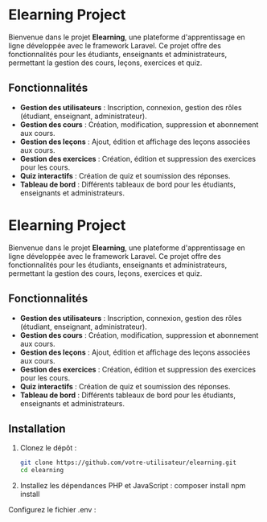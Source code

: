 # Elearning Project

Bienvenue dans le projet **Elearning**, une plateforme d'apprentissage en ligne développée avec le framework Laravel. Ce projet offre des fonctionnalités pour les étudiants, enseignants et administrateurs, permettant la gestion des cours, leçons, exercices et quiz.

## Fonctionnalités

- **Gestion des utilisateurs** : Inscription, connexion, gestion des rôles (étudiant, enseignant, administrateur).
- **Gestion des cours** : Création, modification, suppression et abonnement aux cours.
- **Gestion des leçons** : Ajout, édition et affichage des leçons associées aux cours.
- **Gestion des exercices** : Création, édition et suppression des exercices pour les cours.
- **Quiz interactifs** : Création de quiz et soumission des réponses.
- **Tableau de bord** : Différents tableaux de bord pour les étudiants, enseignants et administrateurs.

# Elearning Project

Bienvenue dans le projet **Elearning**, une plateforme d'apprentissage en ligne développée avec le framework Laravel. Ce projet offre des fonctionnalités pour les étudiants, enseignants et administrateurs, permettant la gestion des cours, leçons, exercices et quiz.

## Fonctionnalités

- **Gestion des utilisateurs** : Inscription, connexion, gestion des rôles (étudiant, enseignant, administrateur).
- **Gestion des cours** : Création, modification, suppression et abonnement aux cours.
- **Gestion des leçons** : Ajout, édition et affichage des leçons associées aux cours.
- **Gestion des exercices** : Création, édition et suppression des exercices pour les cours.
- **Quiz interactifs** : Création de quiz et soumission des réponses.
- **Tableau de bord** : Différents tableaux de bord pour les étudiants, enseignants et administrateurs.

## Installation

1. Clonez le dépôt :
   ```bash
   git clone https://github.com/votre-utilisateur/elearning.git
   cd elearning
2. Installez les dépendances PHP et JavaScript :
composer install
npm install

Configurez le fichier .env :